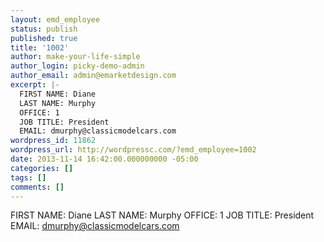 ```yaml
---
layout: emd_employee
status: publish
published: true
title: '1002'
author: make-your-life-simple
author_login: picky-demo-admin
author_email: admin@emarketdesign.com
excerpt: |-
  FIRST NAME: Diane
  LAST NAME: Murphy
  OFFICE: 1
  JOB TITLE: President
  EMAIL: dmurphy@classicmodelcars.com
wordpress_id: 11862
wordpress_url: http://wordpressc.com/?emd_employee=1002
date: 2013-11-14 16:42:00.000000000 -05:00
categories: []
tags: []
comments: []
---
```

FIRST NAME: Diane
LAST NAME: Murphy
OFFICE: 1
JOB TITLE: President
EMAIL: dmurphy@classicmodelcars.com
